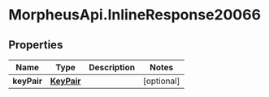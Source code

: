 # MorpheusApi.InlineResponse20066

## Properties

Name | Type | Description | Notes
------------ | ------------- | ------------- | -------------
**keyPair** | [**KeyPair**](KeyPair.md) |  | [optional] 


